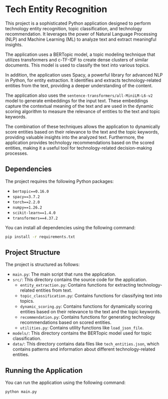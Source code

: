 # Tech Entity Recognition

This project is a sophisticated Python application designed to perform technology entity recognition, topic classification, and technology recommendation. It leverages the power of Natural Language Processing (NLP) and Machine Learning (ML) to analyze text and extract meaningful insights.

The application uses a BERTopic model, a topic modeling technique that utilizes transformers and c-TF-IDF to create dense clusters of similar documents. This model is used to classify the text into various topics.

In addition, the application uses Spacy, a powerful library for advanced NLP in Python, for entity extraction. It identifies and extracts technology-related entities from the text, providing a deeper understanding of the content.

The application also uses the `sentence-transformers/all-MiniLM-L6-v2` model to generate embeddings for the input text. These embeddings capture the contextual meaning of the text and are used in the dynamic scoring algorithm to measure the relevance of entities to the text and topic keywords.

The combination of these techniques allows the application to dynamically score entities based on their relevance to the text and the topic keywords, providing valuable insights into the analyzed text. Furthermore, the application provides technology recommendations based on the scored entities, making it a useful tool for technology-related decision-making processes.

## Dependencies

The project requires the following Python packages:

-   `bertopic==0.16.0`
-   `spacy==3.7.2`
-   `torch==2.2.0`
-   `numpy==1.26.2`
-   `scikit-learn==1.4.0`
-   `transformers==4.37.2`

You can install all dependencies using the following command:

```bash
pip install -r requirements.txt
```

## Project Structure

The project is structured as follows:

-   `main.py`: The main script that runs the application.
-   `src/`: This directory contains the source code for the application.
    -   `entity_extraction.py`: Contains functions for extracting technology-related entities from text.
    -   `topic_classification.py`: Contains functions for classifying text into topics.
    -   `dynamic_scoring.py`: Contains functions for dynamically scoring entities based on their relevance to the text and the topic keywords.
    -   `recommendation.py`: Contains functions for generating technology recommendations based on scored entities.
    -   `utilities.py`: Contains utility functions like `load_json_file`.
-   `models/`: This directory contains the BERTopic model used for topic classification.
-   `data/`: This directory contains data files like `tech_entities.json`, which contains patterns and information about different technology-related entities.

## Running the Application

You can run the application using the following command:

```bash
python main.py
```

